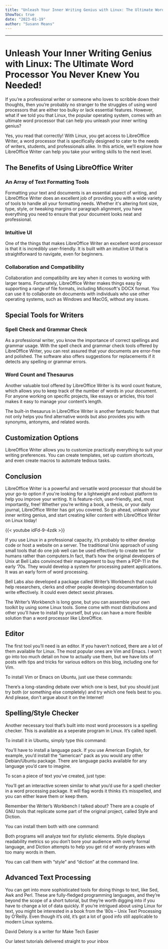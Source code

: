 ```yaml
---
title: "Unleash Your Inner Writing Genius with Linux: The Ultimate Word Processor You Never Knew You Needed!"
ShowToc: true 
date: "2023-01-19"
author: "Susann Means"
---
```

*****
# Unleash Your Inner Writing Genius with Linux: The Ultimate Word Processor You Never Knew You Needed!

If you’re a professional writer or someone who loves to scribble down their thoughts, then you’re probably no stranger to the struggles of using word processors that are either too bulky or lack essential features. However, what if we told you that Linux, the popular operating system, comes with an ultimate word processor that can help you unleash your inner writing genius? 

Yes, you read that correctly! With Linux, you get access to LibreOffice Writer, a word processor that is specifically designed to cater to the needs of writers, students, and professionals alike. In this article, we’ll explore how LibreOffice Writer can help you take your writing skills to the next level. 

## The Benefits of Using LibreOffice Writer

### An Array of Text Formatting Tools

Formatting your text and documents is an essential aspect of writing, and LibreOffice Writer does an excellent job of providing you with a wide variety of tools to handle all your formatting needs. Whether it's altering font size, type, style, or tweaking margins or paragraph alignment, you have everything you need to ensure that your document looks neat and professional.

### Intuitive UI

One of the things that makes LibreOffice Writer an excellent word processor is that it is incredibly user-friendly. It is built with an intuitive UI that is straightforward to navigate, even for beginners.

### Collaboration and Compatibility

Collaboration and compatibility are key when it comes to working with larger teams. Fortunately, LibreOffice Writer makes things easy by supporting a range of file formats, including Microsoft's DOCX format. You can use it to collaborate on documents with individuals who use other operating systems, such as Windows and MacOS, without any issues.

## Special Tools for Writers

### Spell Check and Grammar Check 

As a professional writer, you know the importance of correct spellings and grammar usage. With the spell check and grammar check tools offered by LibreOffice Writer, you can rest assured that your documents are error-free and polished. The software also offers suggestions for replacements if it detects any spelling or grammar errors.

### Word Count and Thesaurus

Another valuable tool offered by LibreOffice Writer is its word count feature, which allows you to keep track of the number of words in your document. For anyone working on specific projects, like essays or articles, this tool makes it easy to manage your content’s length.

The built-in thesaurus in LibreOffice Writer is another fantastic feature that not only helps you find alternative words but also provides you with synonyms, antonyms, and related words.

## Customization Options

LibreOffice Writer allows you to customize practically everything to suit your writing preferences. You can create templates, set up custom shortcuts, and even create macros to automate tedious tasks.

## Conclusion

LibreOffice Writer is a powerful and versatile word processor that should be your go-to option if you're looking for a lightweight and robust platform to help you improve your writing. It is feature-rich, user-friendly, and, most importantly, free! Whether you’re writing a book, a thesis, or your daily journal, LibreOffice Writer has got you covered. So go ahead, unleash your inner writing genius, and start creating killer content with LibreOffice Writer on Linux today!

{{< youtube idFd-9-4zdk >}} 



If you use Linux in a professional capacity, it’s probably to either develop code or host a website on a server. The traditional Unix approach of using small tools that do one job well can be used effectively to create text for humans rather than computers.In fact, that’s how the original developers of Unix at Bell Labs convinced their management to buy them a PDP-11 in the early ’70s. They would develop a system for processing patent applications. It was an early form of word processing.
 
Bell Labs also developed a package called Writer’s Workbench that could help researchers, clerks and other people developing documentation to write effectively. It could even detect sexist phrases.
 
The Writer’s Workbench is long gone, but you can assemble your own toolkit by using some Linux tools. Some come with most distributions and other you’ll have to install by yourself, but you can have a more flexible solution than a word processor like LibreOffice.
 
## Editor
 
The first tool you’ll need is an editor. If you haven’t noticed, there are a lot of them available for Linux. The most popular ones are Vim and Emacs. I won’t go into too much detail on how to actually use them, but we have lots of posts with tips and tricks for various editors on this blog, including one for Vim.
 
To install Vim or Emacs on Ubuntu, just use these commands:
 
There’s a long-standing debate over which one is best, but you should just try both (or something else completely) and try which one feels best to you. And please, don’t argue about it on the Internet!
 
## Spelling/Style Checker
 
Another necessary tool that’s built into most word processors is a spelling checker. This is available as a seperate program in Linux. It’s called ispell.
 
To install it in Ubuntu, simply type this command:
 
You’ll have to install a language pack. If you use American English, for example, you’d install the “iamerican” pack as you would any other Debian/Ubuntu package. There are language packs available for any language you’d care to imagine.
 
To scan a piece of text you’ve created, just type:
 
You’ll get an interactive screen similar to what you’d use for a spell checker in a word processing package. It will flag words it thinks it’s misspelled, and you can either leave them or keep them.
 
Remember the Writer’s Workbench I talked about? There are a couple of GNU tools that replicate some part of the original project, called Style and Diction.
 
You can install them both with one command:
 
Both programs will analyze text for stylistic elements. Style displays readability metrics so you don’t bore your audience with overly formal language, and Diction attempts to help you get rid of wordy phrases with too many words in them.
 
You can call them with “style” and “diction” at the command line.
 
## Advanced Text Processing
 
You can get into more sophisticated tools for doing things to text, like Sed, Awk and Perl. These are fully-fledged programming languages, and they’re beyond the scope of a short tutorial, but they’re worth digging into if you have to change a lot of data quickly. If you’re intrigued about using Linux for text, you might be interested in a book from the ’80s – Unix Text Processing by O’Reilly. Even though it’s old, it’s got a lot of good info still applicable to modern Linux systems.
 
David Delony is a writer for Make Tech Easier
 
Our latest tutorials delivered straight to your inbox



